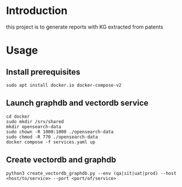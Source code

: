 # Introduction

this project is to generate reports with KG extracted from patents

# Usage

## Install prerequisites

```shell
sudo apt install docker.io docker-compose-v2
```

## Launch graphdb and vectordb service

```shell
cd docker
sudo mkdir /srv/shared
mkdir opensearch-data
sudo chown -R 1000:1000 ./opensearch-data
sudo chmod -R 770 ./opensearch-data
docker compose -f services.yaml up
```

## Create vectordb and graphdb

```shell
python3 create_vectordb_graphdb.py --env (qa|sit|uat|prod) --host <host/to/service> --port <port/of/service>
```


